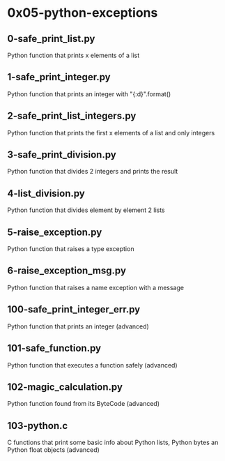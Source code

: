 # 0x05-python-exceptions #

## 0-safe_print_list.py ## 
Python function that prints x elements of a list

## 1-safe_print_integer.py ##
Python function that prints an integer with "{:d}".format()

## 2-safe_print_list_integers.py ##
Python function that prints the first x elements of a list and only integers

## 3-safe_print_division.py ##
Python function that divides 2 integers and prints the result

## 4-list_division.py ##
Python function that divides element by element 2 lists

## 5-raise_exception.py ##
Python function that raises a type exception

## 6-raise_exception_msg.py ##
Python function that raises a name exception with a message

## 100-safe_print_integer_err.py ##
Python function that prints an integer (advanced)

## 101-safe_function.py ##
Python function that executes a function safely (advanced)

## 102-magic_calculation.py ##
Python function found from its ByteCode (advanced)

## 103-python.c ##
C functions that print some basic info about Python lists, Python bytes an Python float objects (advanced)
